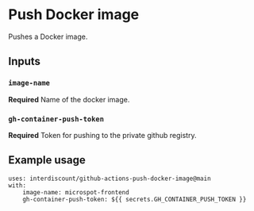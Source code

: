 # Push Docker image
Pushes a Docker image.

## Inputs

### `image-name`

**Required** Name of the docker image.

### `gh-container-push-token`

**Required** Token for pushing to the private github registry.

## Example usage

```
uses: interdiscount/github-actions-push-docker-image@main
with:
    image-name: microspot-frontend
    gh-container-push-token: ${{ secrets.GH_CONTAINER_PUSH_TOKEN }}
```
